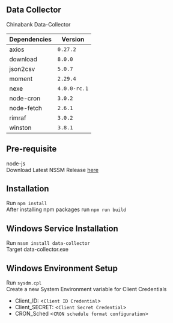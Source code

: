 ## Data Collector

Chinabank Data-Collector


|Dependencies    |Version   
|----------------|---------           
|axios           |`0.27.2`                    
|download        |`8.0.0`            
|json2csv        |`5.0.7`
|moment          |`2.29.4`
|nexe            |`4.0.0-rc.1`            
|node-cron       |`3.0.2`            
|node-fetch      |`2.6.1`
|rimraf		     |`3.0.2`
|winston         |`3.8.1` 

## Pre-requisite
node-js <br />
Download Latest NSSM Release [here](https://nssm.cc/download)<br />

## Installation

Run `npm install`<br />
After installing npm packages run `npm run build`


## Windows Service Installation
Run `nssm install data-collector`<br />
Target data-collector.exe<br />


## Windows Environment Setup
Run `sysdm.cpl` <br />
Create a new System Environment variable for Client Credentials <br/>
* Client_ID: <`Client ID Credential`>
* Client_SECRET: <`Client Secret Credential`>
* CRON_Sched <`CRON schedule format configuration`>

